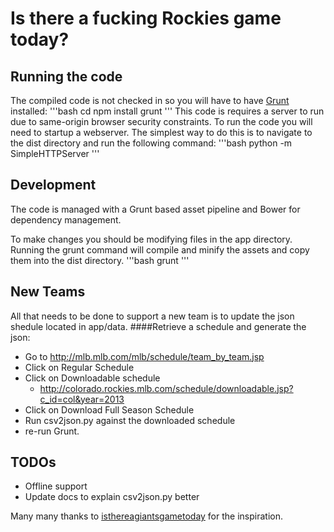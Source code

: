 # Is there a fucking Rockies game today?

## Running the code
The compiled code is not checked in so you will have to have [Grunt](http://gruntjs.com/) installed:
'''bash
cd <location-of-the-downloaded-project>
npm install
grunt
'''
This code is requires a server to run due to same-origin browser security constraints. To run the code you will need to startup a webserver. The simplest way to do this is to navigate to the dist directory and run the following command:
'''bash
python -m SimpleHTTPServer
'''

## Development
The code is managed with a Grunt based asset pipeline and Bower for dependency management. 

To make changes you should be modifying files in the app directory. Running the grunt command will compile and minify the assets and copy them into the dist directory.
'''bash
grunt
'''

## New Teams
All that needs to be done to support a new team is to update the json shedule located in app/data.
####Retrieve a schedule and generate the json:
- Go to http://mlb.mlb.com/mlb/schedule/team_by_team.jsp
- Click on Regular Schedule
- Click on Downloadable schedule
  - http://colorado.rockies.mlb.com/schedule/downloadable.jsp?c_id=col&year=2013
- Click on Download Full Season Schedule
- Run csv2json.py against the downloaded schedule 
- re-run Grunt.

## TODOs

- Offline support
- Update docs to explain csv2json.py better

Many many thanks to [isthereagiantsgametoday](https://github.com/lforrest/isthereagiantsgametoday) for the inspiration.